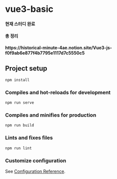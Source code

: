 # vue3-basic
 <h4>현재 스터디 완료</h4>
 <h4>총 정리</h4>
 <h4>https://historical-minute-4ae.notion.site/Vue3-js-f0f9ab6e877f4b7795e1117d7c5550c5</h4>

## Project setup
```
npm install
```

### Compiles and hot-reloads for development
```
npm run serve
```

### Compiles and minifies for production
```
npm run build
```

### Lints and fixes files
```
npm run lint
```

### Customize configuration
See [Configuration Reference](https://cli.vuejs.org/config/).
